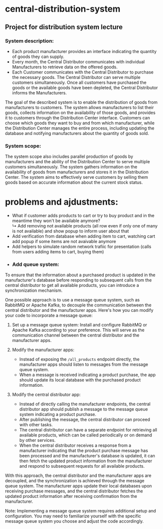 # central-distribution-system
## Project for distribution system lecture

### System description:
* Each product manufacturer provides an interface indicating the quantity of goods they can supply.
* Every month, the Central Distributor communicates with individual Manufacturers to retrieve data on the offered goods.
* Each Customer communicates with the Central Distributor to purchase the necessary goods. The Central Distributor can serve multiple customers simultaneously. Once all customers have purchased the goods or the available goods have been depleted, the Central Distributor informs the Manufacturers.

The goal of the described system is to enable the distribution of goods from manufacturers to customers. The system allows manufacturers to list their goods, collects information on the availability of those goods, and provides it to customers through the Distribution Center interface. Customers can choose which goods they want to buy and from which manufacturer, while the Distribution Center manages the entire process, including updating the database and notifying manufacturers about the quantity of goods sold.

### System scope:   
The system scope also includes parallel production of goods by manufacturers and the ability of the Distribution Center to serve multiple customers simultaneously. The system gathers information on the availability of goods from manufacturers and stores it in the Distribution Center. The system aims to effectively serve customers by selling them goods based on accurate information about the current stock status.

# problems and ajdustments:
- What if customer adds products to cart or try to buy product and in the meantime they won't be available anymore?   
    ↳ Add removing not available products (all row even if only one of many is not available) and show popup to inform user about that
- Add verification from database when adding item to cart, watching cart add popup if some items are not avaivable anymore
- Add helpers to simulate random network trafiic for presentation (calls from users adding items to cart, buying them) 
- ### Add queue system:
To ensure that the information about a purchased product is updated in the manufacturer's database before responding to subsequent calls from the central distributor to get all available products, you can introduce a synchronization mechanism.

One possible approach is to use a message queue system, such as RabbitMQ or Apache Kafka, to decouple the communication between the central distributor and the manufacturer apps. Here's how you can modify your code to incorporate a message queue:

1. Set up a message queue system: Install and configure RabbitMQ or Apache Kafka according to your preference. This will serve as the communication channel between the central distributor and the manufacturer apps.

2. Modify the manufacturer apps:
   - Instead of exposing the `/all_products` endpoint directly, the manufacturer apps should listen to messages from the message queue system.
   - When a message is received indicating a product purchase, the app should update its local database with the purchased product information.

3. Modify the central distributor app:
   - Instead of directly calling the manufacturer endpoints, the central distributor app should publish a message to the message queue system indicating a product purchase.
   - After publishing the message, the central distributor can proceed with other tasks.
   - The central distributor can have a separate endpoint for retrieving all available products, which can be called periodically or on demand by other services.
   - When the central distributor receives a response from a manufacturer indicating that the product purchase message has been processed and the manufacturer's database is updated, it can then fetch the updated product information from the manufacturer and respond to subsequent requests for all available products.

With this approach, the central distributor and the manufacturer apps are decoupled, and the synchronization is achieved through the message queue system. The manufacturer apps update their local databases upon receiving purchase messages, and the central distributor fetches the updated product information after receiving confirmation from the manufacturer.

Note: Implementing a message queue system requires additional setup and configuration. You may need to familiarize yourself with the specific message queue system you choose and adjust the code accordingly.
